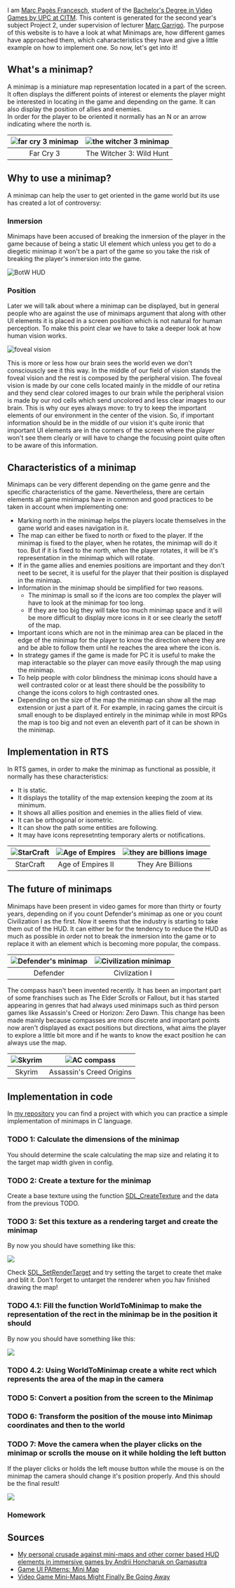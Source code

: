I am [Marc Pagès Francesch](https://www.linkedin.com/in/marc-pagès-7206b3186/), student of the [Bachelor's Degree in Video Games by UPC at CITM](https://www.citm.upc.edu/ing/estudis/graus-videojocs/). This content is generated for the second year's subject Project 2, under supervision of lecturer [Marc Garrigó](https://www.linkedin.com/in/mgarrigo/).
The purpose of this website is to have a look at what Minimaps are, how different games have approached them, which caharacteristics they have and give a little example on how to implement one. So now, let's get into it!

## What's a minimap?
A minimap is a miniature map representation located in a part of the screen. It often displays the different points of interest or elements the player might be interested in locating in the game and depending on the game. It can also display the position of allies and enemies.  
In order for the player to be oriented it normally has an N or an arrow indicating where the north is. 

|![far cry 3 minimap](https://github.com/marcpages2020/Minimaps/blob/master/docs/images/Far_Cry_3_Minimap.jpg?raw=true)|![the witcher 3 minimap](https://github.com/marcpages2020/Minimaps/blob/master/docs/images/The_Witcher_3_Minimap.jpg?raw=true)|
|:---:|:---:|
|Far Cry 3|The Witcher 3: Wild Hunt|


## Why to use a minimap?
A minimap can help the user to get oriented in the game world but its use has created a lot of controversy:
### Inmersion
Minimaps have been accused of breaking the inmersion of the player in the game because of being a static UI element which unless you get to do a diegetic minimap it won't be a part of the game so you take the risk of breaking the player's inmersion into the game. 

![BotW HUD](https://github.com/marcpages2020/Minimaps/blob/master/docs/images/BotW_HUD.gif?raw=true)

### Position
Later we will talk about where a minimap can be displayed, but in general people who are against the use of minimaps argument that along with other UI elements it is placed in a screen position which is not natural for human perception.
To make this point clear we have to take a deeper look at how human vision works. 

![foveal vision](https://github.com/marcpages2020/Minimaps/blob/master/docs/images/foveal_and_peripheral_vision.jpg?raw=true)

This is more or less how our brain sees the world even we don't consciouscly see it this way. In the middle of our field of vision stands the foveal vision and the rest is composed by the peripheral vision. The foveal vision is made by our cone cells located mainly in the middle of our retina and they send clear colored images to our brain while the peripheral vision is made by our rod cells which send uncolored and less clear images to our brain. This is why our eyes always move: to try to keep the important elements of our environment in the center of the vision. 
So, if important information should be in the middle of our vision it's quite ironic that important UI elements are in the corners of the screen where the player won't see them clearly or will have to change the focusing point quite often to be aware of this information. 

## Characteristics of a minimap
Minimaps can be very different depending on the game genre and the specific characteristics of the game. Nevertheless, there are certain elements all game minimaps have in common and good practices to be taken in account when implementing one:
* Marking north in the minimap helps the players locate themselves in the game world and eases navigation in it. 
* The map can either be fixed to north or fixed to the player. If the minimap is fixed to the player, when he rotates, the minimap will do it too. But if it is fixed to the north, when the player rotates, it will be it's representation in the minimap which will rotate. 
* If in the game allies and enemies positions are important and they don't neet to be secret, it is useful for the player that their position is displayed in the minimap. 
* Information in the minimap should be simplified for two reasons. 
  * The minimap is small so if the icons are too complex the player will have to look at the minimap for too long. 
  * If they are too big they will take too much minimap space and it will be more difficult to display more icons in it or see clearly the setoff of the map. 
* Important icons which are not in the minimap area can be placed in the edge of the minimap for the player to know the direction where they are and be able to follow them until he reaches the area where the icon is. 
* In strategy games if the game is made for PC it is useful to make the map interactable so the player can move easily through the map using the minimap.
* To help people with color blindness the minimap icons should have a well contrasted color or at least there should be the possibility to change the icons colors to high contrasted ones. 
* Depending on the size of the map the minimap can show all the map extension or just a part of it. For example, in racing games the circuit is small enough to be displayed entirely in the minimap while in most RPGs the map is too big and not even an eleventh part of it can be shown in the minimap. 

## Implementation in RTS 
In RTS games, in order to make the minimap as functional as possible, it normally has these characteristics:
 * It is static.
 * It displays the totallity of the map extension keeping the zoom at its minimum. 
 * It shows all allies position and enemies in the allies field of view. 
 * It can be orthogonal or isometric. 
 * It can show the path some entities are following.
 * It may have icons represetnting temporary alerts or notifications. 

|![StarCraft](https://github.com/marcpages2020/Minimaps/blob/master/docs/images/Starcraft%20Minimap.png?raw=true)|![Age of Empires](https://github.com/marcpages2020/Minimaps/blob/master/docs/images/AoE2_Minimap.jpg?raw=true)|![they are billions image](https://github.com/marcpages2020/Minimaps/blob/master/docs/images/TheyAreBillionsMinimap.jpg?raw=true)|
|:---:|:---:|:---:|
|StarCraft|Age of Empires II|They Are Billions|

## The future of minimaps
Minimaps have been present in video games for more than thirty or fourty years, depending on if you count Defender's minimap as one or you count Civilization I as the first. Now it seems that the industry is starting to take them out of the HUD. It can either be for the tendency to reduce the HUD as much as possible in order not to break the inmersion into the game or to replace it with an element which is becoming more popular, the compass.

|![Defender's minimap](https://github.com/marcpages2020/Minimaps/blob/master/docs/images/defender.png?raw=true)|![Civilization minimap](https://github.com/marcpages2020/Minimaps/blob/master/docs/images/Civilization.jpg?raw=true)|
|:---:|:---:|
|Defender|Civlization I|

The compass hasn't been invented recently. It has been an important part of some franchises such as The Elder Scrolls or Fallout, but it has started appearing in genres that had always used minimaps such as third person games like Assassin's Creed or Horizon: Zero Dawn. This change has been made mainly because compasses are more discrete and important points now aren't displayed as exact positions but directions, what aims the player to explore a little bit more and if he wants to know the exact position he can always use the map. 
 
|![Skyrim](https://github.com/marcpages2020/Minimaps/blob/master/docs/images/Skyrim%20compass.jpg?raw=true)|![AC compass](https://github.com/marcpages2020/Minimaps/blob/master/docs/images/ACO_Compass.jpg?raw=true)|
|:---: |:---:|
|Skyrim|Assassin's Creed Origins|

## Implementation in code

In [my repository](https://github.com/marcpages2020/Minimaps) you can find a project with which you can practice a simple implementation of minimaps in C language. 

### TODO 1: Calculate the dimensions of the minimap
You should determine the scale calculating the map size and relating it to the target map width given in config.

### TODO 2: Create a texture for the minimap
Create a base texture using the function [SDL_CreateTexture](https://wiki.libsdl.org/SDL_CreateTexture) and the data from the previous TODO. 

### TODO 3: Set this texture as a rendering target and create the minimap
By now you should have something like this:

![](https://github.com/marcpages2020/Minimaps/blob/master/docs/images/TODOs/TODO%203.PNG?raw=true)

Check [SDL_SetRenderTarget](https://wiki.libsdl.org/SDL_SetRenderTarget) and try setting the target to create thet make and blit it. Don't forget to untarget the renderer when you hav finished drawing the map!

### TODO 4.1: Fill the function WorldToMinimap to make the representation of the rect in the minimap be in the position it should 
By now you should have something like this:

![](https://github.com/marcpages2020/Minimaps/blob/master/docs/images/TODOs/TODO%204.gif?raw=true)

### TODO 4.2: Using WorldToMinimap create a white rect which represents the area of the map in the camera

### TODO 5: Convert a position from the screen to the Minimap

### TODO 6: Transform the position of the mouse into Minimap coordinates and then to the world

### TODO 7: Move the camera when the player clicks on the minimap or scrolls the mouse on it while holding the left button
If the player clicks or holds the left mouse button while the mouse is on the minimap the camera should change it's position properly. 
And this should be the final result!

![](https://github.com/marcpages2020/Minimaps/blob/master/docs/images/TODOs/TODO%207.gif?raw=true)

### Homework

## Sources
* [My personal crusade against mini-maps and other corner based HUD elements in immersive games by Andrii Honcharuk on Gamasutra](https://www.gamasutra.com/blogs/AndriiHoncharuk/20170714/301733/My_personal_crusade_against_minimaps_and_other_corner_based_HUD_elements_in_immersive_games.php)
* [Game UI PAtterns: Mini Map](https://gameuipatterns.com/gameui/mini-map/)
* [Video Game Mini-Maps Might Finally Be Going Away](https://www.kotaku.com.au/2017/11/video-game-mini-maps-might-finally-be-going-away/)

